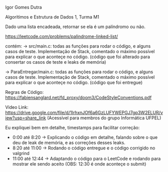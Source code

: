 Igor Gomes Dutra

Algoritimos e Estrutura de Dados 1, Turma M1

Dado uma lista encadeada, retornar se ela é um palíndromo ou não.

https://leetcode.com/problems/palindrome-linked-list/

contém:
 -> src/main.c: todas as funções para rodar o código, e alguns casos de teste. Implementação de Stack, comentado o máximo possível para explicar o que aconteçe no código. (código que foi alterado para consertar os casos de teste e leaks de memória)

 -> ParaEntregar/main.c: todas as funções para rodar o código, e alguns casos de teste. Implementação de Stack, comentado o máximo possível para explicar o que aconteçe no código. (código que foi entregue)

Regras de Código: https://fabiensanglard.net/fd_proxy/doom3/CodeStyleConventions.pdf

Video Link: https://drive.google.com/file/d/1IrhxnJOf6a6GzLUFYWEPGJ7gp3W2ELUR/view?usp=share_link (Acessível para membros do grupo Informática UFPEL)

Eu expliquei bem em detalhe, timestamps para facilitar correção:
- 0:00 até 8:20 -> Explicando o código em detalhe, falando sobre o que deu de leak de memória, e as correções desses leaks.
- 8:20 até 11:00 -> Rodando o código entregue e o código corrigido no valgrind
- 11:00 até 12:44 -> Adaptando o código para o LeetCode e rodando para mostrar ele sendo aceito (OBS: 12:30 é onde aconteçe o submit)

